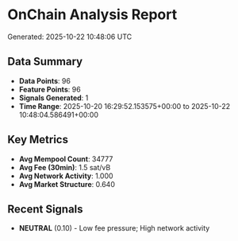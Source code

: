 # OnChain Analysis Report
Generated: 2025-10-22 10:48:06 UTC

## Data Summary
- **Data Points**: 96
- **Feature Points**: 96
- **Signals Generated**: 1
- **Time Range**: 2025-10-20 16:29:52.153575+00:00 to 2025-10-22 10:48:04.586491+00:00

## Key Metrics
- **Avg Mempool Count**: 34777
- **Avg Fee (30min)**: 1.5 sat/vB
- **Avg Network Activity**: 1.000
- **Avg Market Structure**: 0.640

## Recent Signals
- **NEUTRAL** (0.10) - Low fee pressure; High network activity
